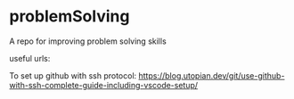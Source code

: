 # problemSolving
A repo for improving problem solving skills

useful urls: 

To set up github with ssh protocol: 
https://blog.utopian.dev/git/use-github-with-ssh-complete-guide-including-vscode-setup/
